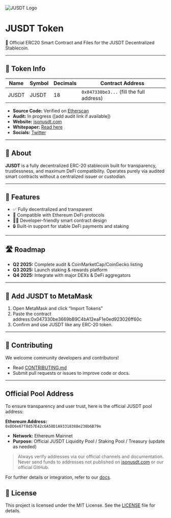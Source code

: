 ![JUSDT Logo](https://gateway.pinata.cloud/ipfs/QmYourImageHashHere)

# JUSDT Token

🚀 Official ERC20 Smart Contract and Files for the JUSDT Decentralized Stablecoin.

---

## 📄 Token Info

| Name  | Symbol | Decimals | Contract Address                         |
|-------|--------|----------|------------------------------------------|
| JUSDT | JUSDT  | 18       | `0x047330be3...` (fill the full address) |

- **Source Code:** Verified on [Etherscan](https://etherscan.io/address/0x047330be3...)
- **Audit:** In progress ([add audit link if available])
- **Website:** [jsonusdt.com](https://jsonusdt.com)
- **Whitepaper:** [Read here](#)
- **Socials:** [Twitter](https://twitter.com/Jusdt_io)

---

## 🧠 About

**JUSDT** is a fully decentralized ERC-20 stablecoin built for transparency, trustlessness, and maximum DeFi compatibility. Operates purely via audited smart contracts without a centralized issuer or custodian.

---

## 🔐 Features

- ✅ Fully decentralized and transparent
- 🔗 Compatible with Ethereum DeFi protocols
- 🧑‍💻 Developer-friendly smart contract design
- 🔒 Built-in support for stable DeFi payments and staking

---

## 🛣️ Roadmap

- **Q2 2025:** Complete audit & CoinMarketCap/CoinGecko listing  
- **Q3 2025:** Launch staking & rewards platform  
- **Q4 2025:** Integrate with major DEXs & DeFi aggregators  

---

## 🦊 Add JUSDT to MetaMask

1. Open MetaMask and click “Import Tokens”
2. Paste the contract address:0x047330be3669bB9C4bA12eaF1e0ed923026ff60c 
3. Confirm and use JUSDT like any ERC-20 token.

---

## 🤝 Contributing

We welcome community developers and contributors!

- Read [CONTRIBUTING.md](CONTRIBUTING.md)
- Submit pull requests or issues to improve code or docs.

---

## Official Pool Address

To ensure transparency and user trust, here is the official JUSDT pool address:

**Ethereum Address:**  
`0xDD6e67f8d57E42c6A58D1A93318388e238b6B79e`

- **Network:** Ethereum Mainnet  
- **Purpose:** Official JUSDT Liquidity Pool / Staking Pool / Treasury (update as needed)

> Always verify addresses via our official channels and documentation.  
> Never send funds to addresses not published on [jsonusdt.com](https://jsonusdt.com) or our official GitHub.

For further details or integration, refer to our [docs](https://github.com/jusdt-io/JUSDT-API-Access).


## 📄 License

This project is licensed under the MIT License. See the [LICENSE](LICENSE) file for details.



